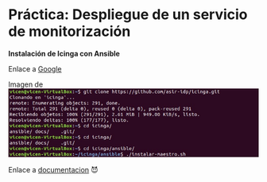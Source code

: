 # Práctica: Despliegue de un servicio de monitorización

**Instalación de Icinga con Ansible**

Enlace a [Google](https://www.google.com/)

Imagen de ![Captura1](capturas/1.jpeg)

Enlace a [documentacion](nashe.md)
:smiling_imp:
